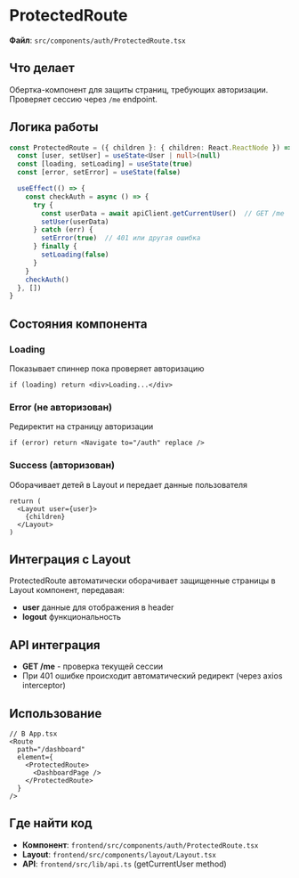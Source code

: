 # ProtectedRoute

**Файл**: `src/components/auth/ProtectedRoute.tsx`

## Что делает
Обертка-компонент для защиты страниц, требующих авторизации. Проверяет сессию через `/me` endpoint.

## Логика работы
```typescript
const ProtectedRoute = ({ children }: { children: React.ReactNode }) => {
  const [user, setUser] = useState<User | null>(null)
  const [loading, setLoading] = useState(true)
  const [error, setError] = useState(false)

  useEffect(() => {
    const checkAuth = async () => {
      try {
        const userData = await apiClient.getCurrentUser()  // GET /me
        setUser(userData)
      } catch (err) {
        setError(true)  // 401 или другая ошибка
      } finally {
        setLoading(false)
      }
    }
    checkAuth()
  }, [])
}
```

## Состояния компонента

### Loading
Показывает спиннер пока проверяет авторизацию
```tsx
if (loading) return <div>Loading...</div>
```

### Error (не авторизован)
Редиректит на страницу авторизации
```tsx
if (error) return <Navigate to="/auth" replace />
```

### Success (авторизован)
Оборачивает детей в Layout и передает данные пользователя
```tsx
return (
  <Layout user={user}>
    {children}
  </Layout>
)
```

## Интеграция с Layout
ProtectedRoute автоматически оборачивает защищенные страницы в Layout компонент, передавая:
- **user** данные для отображения в header
- **logout** функциональность

## API интеграция
- **GET /me** - проверка текущей сессии
- При 401 ошибке происходит автоматический редирект (через axios interceptor)

## Использование
```tsx
// В App.tsx
<Route 
  path="/dashboard" 
  element={
    <ProtectedRoute>
      <DashboardPage />
    </ProtectedRoute>
  } 
/>
```

## Где найти код
- **Компонент**: `frontend/src/components/auth/ProtectedRoute.tsx`
- **Layout**: `frontend/src/components/layout/Layout.tsx`
- **API**: `frontend/src/lib/api.ts` (getCurrentUser method)
